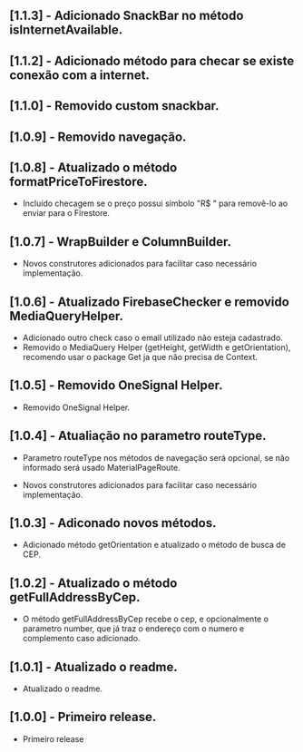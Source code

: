 ## [1.1.3] - Adicionado SnackBar no método isInternetAvailable.

## [1.1.2] - Adicionado método para checar se existe conexão com a internet.

## [1.1.0] - Removido custom snackbar.

## [1.0.9] - Removido navegação.

## [1.0.8] - Atualizado o método formatPriceToFirestore.

* Incluído checagem se o preço possui simbolo "R$ " para removê-lo ao enviar para o Firestore.

## [1.0.7] - WrapBuilder e ColumnBuilder.

* Novos construtores adicionados para facilitar caso necessário implementação.

## [1.0.6] - Atualizado FirebaseChecker e removido MediaQueryHelper.

* Adicionado outro check caso o email utilizado não esteja cadastrado.
* Removido o MediaQuery Helper (getHeight, getWidth e getOrientation), recomendo usar o package Get ja que não precisa de Context.

## [1.0.5] - Removido OneSignal Helper.

* Removido OneSignal Helper.

## [1.0.4] - Atualiação no parametro routeType.

* Parametro routeType nos métodos de navegação será opcional, se não informado será usado MaterialPageRoute.

* Novos construtores adicionados para facilitar caso necessário implementação.

## [1.0.3] - Adiconado novos métodos.

* Adicionado método getOrientation e atualizado o método de busca de CEP.

## [1.0.2] - Atualizado o método getFullAddressByCep.

* O método getFullAddressByCep recebe o cep, e opcionalmente o parametro number, que já traz o endereço com o numero e complemento caso adicionado.

## [1.0.1] - Atualizado o readme.

* Atualizado o readme.

## [1.0.0] - Primeiro release.

* Primeiro release